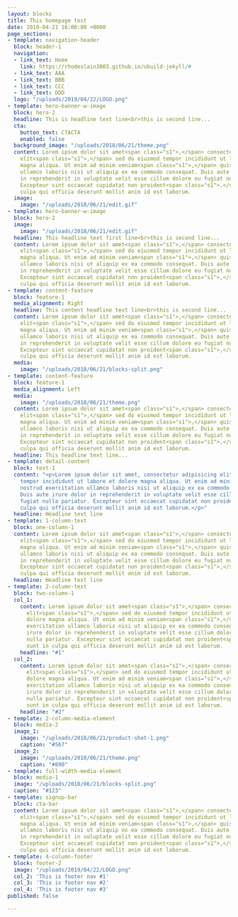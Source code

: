 ```yaml
---
layout: blocks
title: This homepage test
date: 2019-04-21 16:00:00 +0000
page_sections:
- template: navigation-header
  block: header-1
  navigation:
  - link_text: Home
    link: https://rhodeslain3003.github.io/ubuild-jekyll/#
  - link_text: AAA
  - link_text: BBB
  - link_text: CCC
  - link_text: DDD
  logo: "/uploads/2019/04/22/LOGO.png"
- template: hero-banner-w-image
  block: hero-2
  headline: This is headline text line<br>this is second line...
  cta:
    button_text: CTACTA
    enabled: false
  background_image: "/uploads/2018/06/21/theme.png"
  content: Lorem ipsum dolor sit amet<span class="s1">,</span> consectetur adipisicing
    elit<span class="s1">,</span> sed do eiusmod tempor incididunt ut labore et dolore
    magna aliqua. Ut enim ad minim veniam<span class="s1">,</span> quis nostrud exercitation
    ullamco laboris nisi ut aliquip ex ea commodo consequat. Duis aute irure dolor
    in reprehenderit in voluptate velit esse cillum dolore eu fugiat nulla pariatur.
    Excepteur sint occaecat cupidatat non proident<span class="s1">,</span> sunt in
    culpa qui officia deserunt mollit anim id est laborum.
  image:
    image: "/uploads/2018/06/21/edit.gif"
- template: hero-banner-w-image
  block: hero-2
  image:
    image: "/uploads/2018/06/21/edit.gif"
  headline: This headline text first line<br>this is second line...
  content: Lorem ipsum dolor sit amet<span class="s1">,</span> consectetur adipisicing
    elit<span class="s1">,</span> sed do eiusmod tempor incididunt ut labore et dolore
    magna aliqua. Ut enim ad minim veniam<span class="s1">,</span> quis nostrud exercitation
    ullamco laboris nisi ut aliquip ex ea commodo consequat. Duis aute irure dolor
    in reprehenderit in voluptate velit esse cillum dolore eu fugiat nulla pariatur.
    Excepteur sint occaecat cupidatat non proident<span class="s1">,</span> sunt in
    culpa qui officia deserunt mollit anim id est laborum.
- template: content-feature
  block: feature-1
  media_alignment: Right
  headline: This content headline text line<br>this is second line...
  content: Lorem ipsum dolor sit amet<span class="s1">,</span> consectetur adipisicing
    elit<span class="s1">,</span> sed do eiusmod tempor incididunt ut labore et dolore
    magna aliqua. Ut enim ad minim veniam<span class="s1">,</span> quis nostrud exercitation
    ullamco laboris nisi ut aliquip ex ea commodo consequat. Duis aute irure dolor
    in reprehenderit in voluptate velit esse cillum dolore eu fugiat nulla pariatur.
    Excepteur sint occaecat cupidatat non proident<span class="s1">,</span> sunt in
    culpa qui officia deserunt mollit anim id est laborum.
  media:
    image: "/uploads/2018/06/21/blocks-split.png"
- template: content-feature
  block: feature-1
  media_alignment: Left
  media:
    image: "/uploads/2018/06/21/theme.png"
  content: Lorem ipsum dolor sit amet<span class="s1">,</span> consectetur adipisicing
    elit<span class="s1">,</span> sed do eiusmod tempor incididunt ut labore et dolore
    magna aliqua. Ut enim ad minim veniam<span class="s1">,</span> quis nostrud exercitation
    ullamco laboris nisi ut aliquip ex ea commodo consequat. Duis aute irure dolor
    in reprehenderit in voluptate velit esse cillum dolore eu fugiat nulla pariatur.
    Excepteur sint occaecat cupidatat non proident<span class="s1">,</span> sunt in
    culpa qui officia deserunt mollit anim id est laborum.
  headline: This headline text line...
- template: detail-content
  block: text-1
  content: "<p>Lorem ipsum dolor sit amet, consectetur adipisicing elit, sed do eiusmod
    tempor incididunt ut labore et dolore magna aliqua. Ut enim ad minim veniam, quis
    nostrud exercitation ullamco laboris nisi ut aliquip ex ea commodo consequat.
    Duis aute irure dolor in reprehenderit in voluptate velit esse cillum dolore eu
    fugiat nulla pariatur. Excepteur sint occaecat cupidatat non proident, sunt in
    culpa qui officia deserunt mollit anim id est laborum.</p>"
  headline: Headline text line
- template: 1-column-text
  block: one-column-1
  content: Lorem ipsum dolor sit amet<span class="s1">,</span> consectetur adipisicing
    elit<span class="s1">,</span> sed do eiusmod tempor incididunt ut labore et dolore
    magna aliqua. Ut enim ad minim veniam<span class="s1">,</span> quis nostrud exercitation
    ullamco laboris nisi ut aliquip ex ea commodo consequat. Duis aute irure dolor
    in reprehenderit in voluptate velit esse cillum dolore eu fugiat nulla pariatur.
    Excepteur sint occaecat cupidatat non proident<span class="s1">,</span> sunt in
    culpa qui officia deserunt mollit anim id est laborum.
  headline: Headline text line
- template: 2-column-text
  block: two-column-1
  col_1:
    content: Lorem ipsum dolor sit amet<span class="s1">,</span> consectetur adipisicing
      elit<span class="s1">,</span> sed do eiusmod tempor incididunt ut labore et
      dolore magna aliqua. Ut enim ad minim veniam<span class="s1">,</span> quis nostrud
      exercitation ullamco laboris nisi ut aliquip ex ea commodo consequat. Duis aute
      irure dolor in reprehenderit in voluptate velit esse cillum dolore eu fugiat
      nulla pariatur. Excepteur sint occaecat cupidatat non proident<span class="s1">,</span>
      sunt in culpa qui officia deserunt mollit anim id est laborum.
    headline: "#1"
  col_2:
    content: Lorem ipsum dolor sit amet<span class="s1">,</span> consectetur adipisicing
      elit<span class="s1">,</span> sed do eiusmod tempor incididunt ut labore et
      dolore magna aliqua. Ut enim ad minim veniam<span class="s1">,</span> quis nostrud
      exercitation ullamco laboris nisi ut aliquip ex ea commodo consequat. Duis aute
      irure dolor in reprehenderit in voluptate velit esse cillum dolore eu fugiat
      nulla pariatur. Excepteur sint occaecat cupidatat non proident<span class="s1">,</span>
      sunt in culpa qui officia deserunt mollit anim id est laborum.
    headline: "#2"
- template: 2-column-media-element
  block: media-2
  image_1:
    image: "/uploads/2018/06/21/product-shot-1.png"
    caption: "#567"
  image_2:
    image: "/uploads/2018/06/21/theme.png"
    caption: "#890"
- template: full-width-media-element
  block: media-1
  image: "/uploads/2018/06/21/blocks-split.png"
  caption: "#123"
- template: signup-bar
  block: cta-bar
  content: Lorem ipsum dolor sit amet<span class="s1">,</span> consectetur adipisicing
    elit<span class="s1">,</span> sed do eiusmod tempor incididunt ut labore et dolore
    magna aliqua. Ut enim ad minim veniam<span class="s1">,</span> quis nostrud exercitation
    ullamco laboris nisi ut aliquip ex ea commodo consequat. Duis aute irure dolor
    in reprehenderit in voluptate velit esse cillum dolore eu fugiat nulla pariatur.
    Excepteur sint occaecat cupidatat non proident<span class="s1">,</span> sunt in
    culpa qui officia deserunt mollit anim id est laborum.
- template: 4-column-footer
  block: footer-2
  image: "/uploads/2019/04/22/LOGO.png"
  col_2: 'This is footer nav #1'
  col_3: 'This is footer nav #2'
  col_4: 'This is footer nav #3'
published: false

---
```

